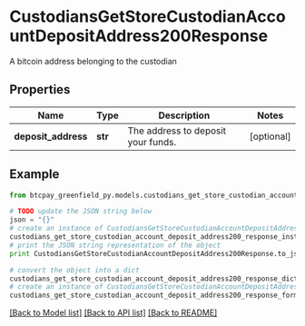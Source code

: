 # CustodiansGetStoreCustodianAccountDepositAddress200Response

A bitcoin address belonging to the custodian

## Properties
Name | Type | Description | Notes
------------ | ------------- | ------------- | -------------
**deposit_address** | **str** | The address to deposit your funds. | [optional] 

## Example

```python
from btcpay_greenfield_py.models.custodians_get_store_custodian_account_deposit_address200_response import CustodiansGetStoreCustodianAccountDepositAddress200Response

# TODO update the JSON string below
json = "{}"
# create an instance of CustodiansGetStoreCustodianAccountDepositAddress200Response from a JSON string
custodians_get_store_custodian_account_deposit_address200_response_instance = CustodiansGetStoreCustodianAccountDepositAddress200Response.from_json(json)
# print the JSON string representation of the object
print CustodiansGetStoreCustodianAccountDepositAddress200Response.to_json()

# convert the object into a dict
custodians_get_store_custodian_account_deposit_address200_response_dict = custodians_get_store_custodian_account_deposit_address200_response_instance.to_dict()
# create an instance of CustodiansGetStoreCustodianAccountDepositAddress200Response from a dict
custodians_get_store_custodian_account_deposit_address200_response_form_dict = custodians_get_store_custodian_account_deposit_address200_response.from_dict(custodians_get_store_custodian_account_deposit_address200_response_dict)
```
[[Back to Model list]](../README.md#documentation-for-models) [[Back to API list]](../README.md#documentation-for-api-endpoints) [[Back to README]](../README.md)


